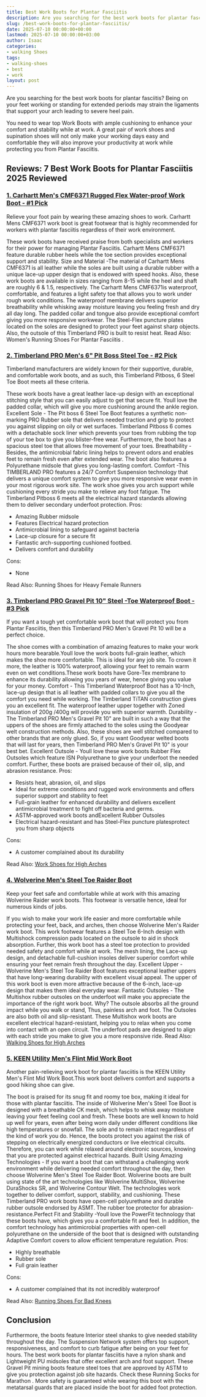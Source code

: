 ```yaml
---
title: Best Work Boots for Plantar Fasciitis
description: Are you searching for the best work boots for plantar fasciitis? Being on your feet working or standing for extended periods may strain the ligaments that...
slug: /best-work-boots-for-plantar-fasciitis/
date: 2025-07-10 00:00:00+00:00
lastmod: 2025-07-10 00:00:00+03:00
author: Isaac
categories:
- walking Shoes
tags:
- walking-shoes
- best
- work
layout: post
---
```

Are you searching for the
best work boots for plantar fasciitis?
Being on your feet working or standing for extended periods may strain the ligaments that support your arch leading to severe heel pain.

You need to wear top Work Boots with ample cushioning to enhance your comfort and stability while at work.
A great pair of work shoes and
supination shoes
will not only make your working days easy and comfortable they will also improve your productivity at work while protecting you from Plantar Fasciitis.
## Reviews: 7 Best Work Boots for Plantar Fasciitis 2025 Reviewed
### [1. Carhartt Men's CMF6371 Rugged Flex Water-proof Work Boot - #1 Pick](https://www.amazon.com/dp/B00IM5F6A4/?tag=p-policy-20)

Relieve your foot pain by wearing these amazing shoes to work. Carhartt Mens CMF6371 work boot is great footwear that is highly recommended for workers with plantar fasciitis regardless of their work environment.

These work boots have received praise from both specialists and workers for their power for managing Plantar Fasciitis. Carhartt Mens CMF6371 feature durable rubber heels while the toe section provides exceptional support and stability.
Size and Material -The material of Carhartt Mens CMF6371 is all leather while the soles are built using a durable rubber with a unique lace-up upper design that is endowed with speed hooks.
Also, these work boots are available in sizes ranging from 8-15 while the heel and shaft are roughly 6 & 1.5, respectively. The Carhartt Mens CMF6371is waterproof, comfortable, and features a light safety toe that allows you to work under rough work conditions.
The waterproof membrane delivers superior breathability while whisking away moisture leaving you feeling fresh and dry all day long. The padded collar and tongue also provide exceptional comfort giving you more responsive workwear.
The Steel-Flex puncture plates located on the soles are designed to protect your feet against sharp objects. Also, the outsole of this Timberland PRO is built to resist heat. Read Also:
Women's Running Shoes For Plantar Fasciitis
.

### [2. Timberland PRO Men's 6" Pit Boss Steel Toe - #2 Pick](https://www.amazon.com/dp/B000XET9ZU/?tag=p-policy-20)

Timberland manufacturers are widely known for their supportive, durable, and comfortable work boots, and as such, this Timberland Pitboss, 6 Steel Toe Boot meets all these criteria.

These work boots have a great leather lace-up design with an exceptional stitching style that you can easily adjust to get that secure fit. Youll love the padded collar, which will give you more cushioning around the ankle region.
Excellent Sole - The Pit boss 6 Steel Toe Boot features a synthetic non-marking PRO Rubber sole that delivers needed traction and grip to protect you against slipping on oily or wet surfaces.
Timberland Pitboss 6 comes with a detachable sock liner which prevents your toes from rubbing the top of your toe box to give you blister-free wear. Furthermore, the boot has a spacious steel toe that allows free movement of your toes.
Breathability -Besides, the antimicrobial fabric lining helps to prevent odors and enables feet to remain fresh even after extended wear. The boot also features a Polyurethane midsole that gives you long-lasting comfort.
Comfort -This TIMBERLAND PRO features a 24/7 Comfort Suspension technology that delivers a unique comfort system to give you more responsive wear even in your most rigorous work site.
The work shoe gives you arch support while cushioning every stride you make to relieve any foot fatigue. The Timberland Pitboss 6 meets all the electrical hazard standards allowing them to deliver secondary underfoot protection.
Pros:
- Amazing Rubber midsole
- Features Electrical hazard protection
- Antimicrobial lining to safeguard against bacteria
- Lace-up closure for a secure fit
- Fantastic arch-supporting cushioned footbed.
- Delivers comfort and durability

Cons:
- None


Read Also:
Running Shoes for Heavy Female Runners
### [3. Timberland PRO Gravel Pit 10" Steel -Toe Waterproof Boot - #3 Pick](https://www.amazon.com/dp/B001GB35KE/?tag=p-policy-20)

If you want a tough yet comfortable work boot that will protect you from Plantar Fasciitis, then this Timberland PRO Men's Gravel Pit 10 will be a perfect choice.

The shoe comes with a combination of amazing features to make your work hours more bearable.Youll love the work boots full-grain leather, which makes the shoe more comfortable. This is ideal for any job site.
To crown it more, the leather is 100% waterproof, allowing your feet to remain warm even on wet conditions.These work boots have Gore-Tex membrane to enhance its durability allowing you years of wear, hence giving you value for your money.
Comfort - This Timberland Waterproof Boot has a 10-Inch, lace-up design that is all leather with padded collars to give you all the comfort you need while working.
The Timberland TiTAN construction gives you an excellent fit. The waterproof leather upper together with Zoned insulation of 200g /400g will provide you with superior warmth.
Durability -The Timberland PRO Men's Gravel Pit 10" are built in such a way that the uppers of the shoes are firmly attached to the soles using the Goodyear welt construction methods.
Also, these shoes are well stitched compared to other brands that are only glued. So, if you want Goodyear welted boots that will last for years, then Timberland PRO Men's Gravel Pit 10" is your best bet.
Excellent Outsole - Youll love these work boots Rubber Flex Outsoles which feature ISN Polyurethane to give your underfoot the needed comfort. Further, these boots are praised because of their oil, slip, and abrasion resistance.
Pros:
- Resists heat, abrasion, oil, and slips
- Ideal for extreme conditions and rugged work environments and offers superior support and stability to feet
- Full-grain leather for enhanced durability and delivers excellent antimicrobial treatment to fight off bacteria and germs.
- ASTM-approved work boots andExcellent Rubber Outsoles
- Electrical hazard-resistant and has Steel-Flex puncture platesprotect you from sharp objects

Cons:
- A customer complained about its durability

Read Also:
[Work Shoes for High Arches](https://pestpolicy.com/best-work-shoes-for-high-arches/)
### [4. Wolverine Men's Steel Toe Raider Boot](https://www.amazon.com/dp/B0016CV3AW/?tag=p-policy-20)

Keep your feet safe and comfortable while at work with this amazing Wolverine Raider work boots. This footwear is versatile hence, ideal for numerous kinds of jobs.

If you wish to make your work life easier and more comfortable while protecting your feet, back, and arches, then choose Wolverine Men's Raider work boot.
This work footwear features a Steel Toe 6-Inch design with Multishock compression pads located on the outsole to aid in shock absorption. Further, this work boot has a steel toe protection to provided needed safety and comfort while at work.
The mesh lining, the Lace-up design, and detachable full-cushion insoles deliver superior comfort while ensuring your feet remain fresh throughout the day.
Excellent Upper -Wolverine Men's Steel Toe Raider Boot features exceptional leather uppers that have long-wearing durability with excellent visual appeal. The upper of this work boot is even more attractive because of the 6-inch, lace-up design that makes them ideal everyday wear.
Fantastic Outsoles - The Multishox rubber outsoles on the underfoot will make you appreciate the importance of the right work boot. Why? The outsole absorbs all the ground impact while you walk or stand, Thus, painless arch and foot.
The Outsoles are also both oil and slip-resistant. These Multishox work boots are excellent electrical hazard-resistant, helping you to relax when you come into contact with an open circuit.
The underfoot pads are designed to align with each stride you make to give you a more responsive ride.
Read Also:
[Walking Shoes for High Arches](https://pestpolicy.com/best-[walking-shoes](https://pestpolicy.com/best-work-shoes-for-high-arches/)-for-high-arches/)
### [5. KEEN Utility Men's Flint Mid Work Boot](https://www.amazon.com/dp/B007KAOFLS/?tag=p-policy-20)

Another pain-relieving work boot for plantar fasciitis is the KEEN Utility Men's Flint Mid Work Boot.This work boot delivers comfort and supports a good hiking shoe can give.

The boot is praised for its snug fit and roomy toe box, making it ideal for those with plantar fasciitis. The inside of Wolverine Men's Steel Toe Boot is designed with a breathable CK mesh, which helps to whisk away moisture leaving your feet feeling cool and fresh.
These boots are well known to hold up well for years, even after being worn daily under different conditions like high temperatures or snowfall. The sole and to remain intact regardless of the kind of work you do.
Hence, the boots protect you against the risk of stepping on electrically energized conductors or live electrical circuits. Therefore, you can work while relaxed around electronic sources, knowing that you are protected against electrical hazards.
Built Using Amazing Technologies - If you want a boot that can withstand a challenging work environment while delivering needed comfort throughout the day, then choose Wolverine Men's Steel Toe Raider Boot.
Wolverine boots are built using state of the art technologies like Wolverine MultiShox, Wolverine DuraShocks SR, and Wolverine Contour Welt. The technologies work together to deliver comfort, support, stability, and cushioning.
These Timberland PRO work boots have open-cell polyurethane and durable rubber outsole endorsed by ASMT. The rubber toe protector for abrasion-resistance.Perfect Fit and Stability -Youll love the PowerFit technology that these boots have, which gives you a comfortable fit and feel.
In addition, the comfort technology has antimicrobial properties with open-cell polyurethane on the underside of the boot that is designed with outstanding Adaptive Comfort covers to allow efficient temperature regulation.
Pros:
- Highly breathable
- Rubber sole
- Full grain leather

Cons:
- A customer complained that its not incredibly waterproof


Read Also:
[Running Shoes For Bad Knees](https://pestpolicy.com/[best](https://pestpolicy.com/best-snake-boots-for-hot-weather/)-running-shoes-for-bad-knees/)
## Conclusion
Furthermore, the boots feature Interior steel shanks to give needed stability throughout the day. The Suspension Network system offers top support, responsiveness, and comfort to curb fatigue after being on your feet for hours.
The best work boots for plantar fasciitis have a nylon shank and Lightweight PU midsoles that offer excellent arch and foot support.
These Gravel Pit mining boots feature steel toes that are approved by ASTM to give you protection against job site hazards. Check these
Running Socks for Marathon
.
More safety is guaranteed while wearing this boot with the metatarsal guards that are placed inside the boot for added foot protection.
